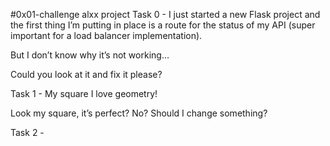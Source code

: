 #0x01-challenge alxx project
Task 0 - I just started a new Flask project and the first thing I’m putting in place is a route for the status of my API (super important for a load balancer implementation).

But I don’t know why it’s not working…

Could you look at it and fix it please?

Task 1 - My square
I love geometry!

Look my square, it’s perfect? No? Should I change something?

Task 2 - 

